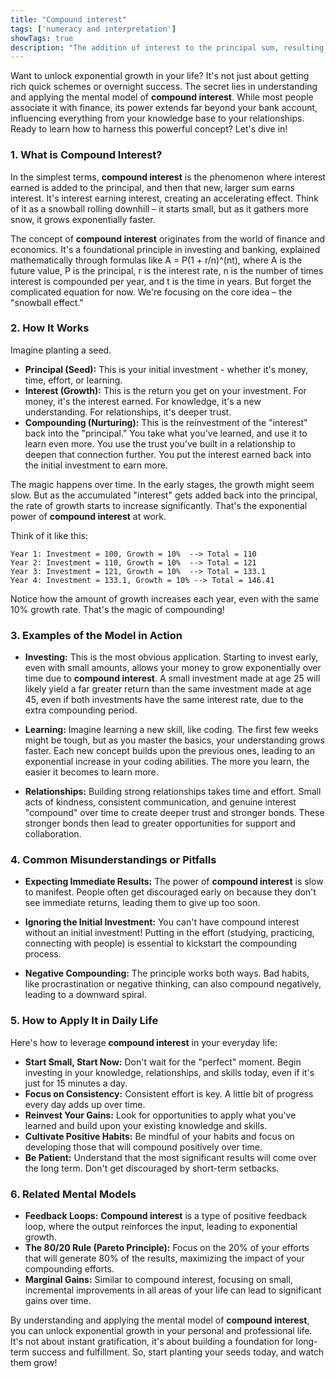 ```yaml
---
title: "Compound interest"
tags: ['numeracy and interpretation']
showTags: true
description: "The addition of interest to the principal sum, resulting in interest earned on interest. Applies to more than just money - knowledge, capabilities, and relationships compound."
---
```



Want to unlock exponential growth in your life? It's not just about getting rich quick schemes or overnight success. The secret lies in understanding and applying the mental model of **compound interest**. While most people associate it with finance, its power extends far beyond your bank account, influencing everything from your knowledge base to your relationships. Ready to learn how to harness this powerful concept? Let's dive in!

### 1. What is Compound Interest?

In the simplest terms, **compound interest** is the phenomenon where interest earned is added to the principal, and then that new, larger sum earns interest. It's interest earning interest, creating an accelerating effect. Think of it as a snowball rolling downhill – it starts small, but as it gathers more snow, it grows exponentially faster.

The concept of **compound interest** originates from the world of finance and economics. It's a foundational principle in investing and banking, explained mathematically through formulas like A = P(1 + r/n)^(nt), where A is the future value, P is the principal, r is the interest rate, n is the number of times interest is compounded per year, and t is the time in years. But forget the complicated equation for now. We're focusing on the core idea – the "snowball effect."

### 2. How It Works

Imagine planting a seed.

*   **Principal (Seed):** This is your initial investment - whether it's money, time, effort, or learning.
*   **Interest (Growth):** This is the return you get on your investment. For money, it's the interest earned. For knowledge, it's a new understanding. For relationships, it's deeper trust.
*   **Compounding (Nurturing):** This is the reinvestment of the "interest" back into the "principal." You take what you've learned, and use it to learn even more. You use the trust you've built in a relationship to deepen that connection further. You put the interest earned back into the initial investment to earn more.

The magic happens over time. In the early stages, the growth might seem slow. But as the accumulated "interest" gets added back into the principal, the rate of growth starts to increase significantly. That's the exponential power of **compound interest** at work.

Think of it like this:

```
Year 1: Investment = 100, Growth = 10%  --> Total = 110
Year 2: Investment = 110, Growth = 10%  --> Total = 121
Year 3: Investment = 121, Growth = 10%  --> Total = 133.1
Year 4: Investment = 133.1, Growth = 10% --> Total = 146.41
```

Notice how the amount of growth increases each year, even with the same 10% growth rate. That's the magic of compounding!

### 3. Examples of the Model in Action

*   **Investing:** This is the most obvious application. Starting to invest early, even with small amounts, allows your money to grow exponentially over time due to **compound interest**. A small investment made at age 25 will likely yield a far greater return than the same investment made at age 45, even if both investments have the same interest rate, due to the extra compounding period.

*   **Learning:** Imagine learning a new skill, like coding. The first few weeks might be tough, but as you master the basics, your understanding grows faster. Each new concept builds upon the previous ones, leading to an exponential increase in your coding abilities. The more you learn, the easier it becomes to learn more.

*   **Relationships:** Building strong relationships takes time and effort. Small acts of kindness, consistent communication, and genuine interest "compound" over time to create deeper trust and stronger bonds. These stronger bonds then lead to greater opportunities for support and collaboration.

### 4. Common Misunderstandings or Pitfalls

*   **Expecting Immediate Results:** The power of **compound interest** is slow to manifest. People often get discouraged early on because they don't see immediate returns, leading them to give up too soon.

*   **Ignoring the Initial Investment:** You can't have compound interest without an initial investment! Putting in the effort (studying, practicing, connecting with people) is essential to kickstart the compounding process.

*   **Negative Compounding:** The principle works both ways. Bad habits, like procrastination or negative thinking, can also compound negatively, leading to a downward spiral.

### 5. How to Apply It in Daily Life

Here's how to leverage **compound interest** in your everyday life:

*   **Start Small, Start Now:** Don't wait for the "perfect" moment. Begin investing in your knowledge, relationships, and skills today, even if it's just for 15 minutes a day.
*   **Focus on Consistency:** Consistent effort is key. A little bit of progress every day adds up over time.
*   **Reinvest Your Gains:** Look for opportunities to apply what you've learned and build upon your existing knowledge and skills.
*   **Cultivate Positive Habits:** Be mindful of your habits and focus on developing those that will compound positively over time.
*   **Be Patient:** Understand that the most significant results will come over the long term. Don't get discouraged by short-term setbacks.

### 6. Related Mental Models

*   **Feedback Loops:** **Compound interest** is a type of positive feedback loop, where the output reinforces the input, leading to exponential growth.
*   **The 80/20 Rule (Pareto Principle):** Focus on the 20% of your efforts that will generate 80% of the results, maximizing the impact of your compounding efforts.
*   **Marginal Gains:** Similar to compound interest, focusing on small, incremental improvements in all areas of your life can lead to significant gains over time.

By understanding and applying the mental model of **compound interest**, you can unlock exponential growth in your personal and professional life. It's not about instant gratification, it's about building a foundation for long-term success and fulfillment. So, start planting your seeds today, and watch them grow!

